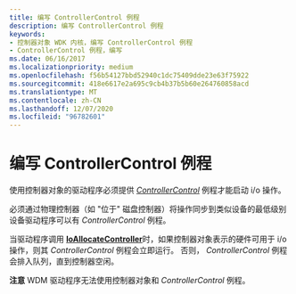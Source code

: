 ```yaml
---
title: 编写 ControllerControl 例程
description: 编写 ControllerControl 例程
keywords:
- 控制器对象 WDK 内核，编写 ControllerControl 例程
- ControllerControl 例程，编写
ms.date: 06/16/2017
ms.localizationpriority: medium
ms.openlocfilehash: f56b54127bbd52940c1dc75409dde23e63f75922
ms.sourcegitcommit: 418e6617e2a695c9cb4b37b5b60e264760858acd
ms.translationtype: MT
ms.contentlocale: zh-CN
ms.lasthandoff: 12/07/2020
ms.locfileid: "96782601"
---
```

# <a name="writing-controllercontrol-routines"></a>编写 ControllerControl 例程





使用控制器对象的驱动程序必须提供 [*ControllerControl*](https://msdn.microsoft.com/library/windows/hardware/ff542049) 例程才能启动 i/o 操作。

必须通过物理控制器（如 "位于" 磁盘控制器）将操作同步到类似设备的最低级别设备驱动程序可以有 *ControllerControl* 例程。

当驱动程序调用 [**IoAllocateController**](/windows-hardware/drivers/ddi/ntddk/nf-ntddk-ioallocatecontroller)时，如果控制器对象表示的硬件可用于 i/o 操作，则其 *ControllerControl* 例程会立即运行。 否则， *ControllerControl* 例程会排入队列，直到控制器空闲。

**注意**  WDM 驱动程序无法使用控制器对象和 *ControllerControl* 例程。

 

 

